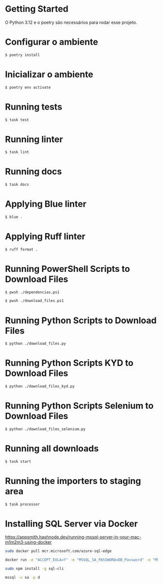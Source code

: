 # Getting Started

O Python 3.12 e o poetry são necessários para rodar esse projeto.

# Configurar o ambiente

```sh
$ poetry install
```

# Inicializar o ambiente

```sh
$ poetry env activate
```

# Running tests

```sh
$ task test
```

# Running linter

```sh
$ task lint
```

# Running docs

```sh
$ task docs
```

# Applying Blue linter

```sh
$ blue .
```

# Applying Ruff linter

```sh
$ ruff format .
```

# Running PowerShell Scripts to Download Files

```sh
$ pwsh ./dependencias.ps1
```

```sh
$ pwsh ./download_files.ps1
```

# Running Python Scripts to Download Files

```sh
$ python ./download_files.py
```

# Running Python Scripts KYD to Download Files

```sh
$ python ./download_files_kyd.py
```

# Running Python Scripts Selenium to Download Files

```sh
$ python ./download_files_selenium.py
```

# Running all downloads

```sh
$ task start
```

# Running the importers to staging area

```sh
$ task processor
```


# Installing SQL Server via Docker

https://appsmith.hashnode.dev/running-mssql-server-in-your-mac-m1m2m3-using-docker

```sh
sudo docker pull mcr.microsoft.com/azure-sql-edge

```

```sh
docker run -e "ACCEPT_EULA=Y" -e "MSSQL_SA_PASSWORD=DB_Password" -e "MSSQL_PID=Developer" -e "MSSQL_USER=SA" -p 1433:1433 -d --name=sql mcr.microsoft.com/azure-sql-edge
```

```sh
sudo npm install -g sql-cli
```

```sh
mssql -u sa -p d
```